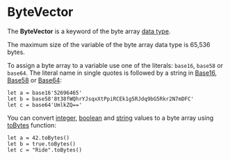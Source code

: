 # ByteVector

The **ByteVector** is a keyword of the byte array [data type](/en/ride/data-types).

The maximum size of the variable of the byte array data type is 65,536 bytes.

To assign a byte array to a variable use one of the literals: `base16`, `base58` or `base64`. The literal name in single quotes is followed by a string in [Base16](https://en.wikipedia.org/wiki/Hexadecimal#Base16_&#40;Transfer_encoding&#41;), [Base58](https://en.wikipedia.org/wiki/Base58) or [Base64](https://en.wikipedia.org/wiki/Base64):

``` ride
let a = base16'52696465'
let b = base58'8t38fWQhrYJsqxXtPpiRCEk1g5RJdq9bG5Rkr2N7mDFC'
let c = base64'UmlkZQ=='
```

You can convert [integer](/en/ride/data-types/int), [boolean](/en/ride/data-types/boolean) and [string](/en/ride/data-types/string) values to a byte array using [toBytes](/en/ride/functions/built-in-functions/converting-functions) function:

``` ride
let a = 42.toBytes()
let b = true.toBytes()
let c = "Ride".toBytes()
```
